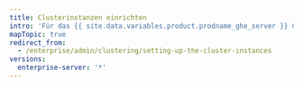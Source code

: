 ```yaml
---
title: Clusterinstanzen einrichten
intro: 'Für das {{ site.data.variables.product.prodname_ghe_server }} Clustering müssen mehrere Instanzen für die Ausführung von {{ site.data.variables.product.prodname_ghe_server }}-Diensten eingerichtet und konfiguriert sein.'
mapTopic: true
redirect_from:
  - /enterprise/admin/clustering/setting-up-the-cluster-instances
versions:
  enterprise-server: '*'
---
```


